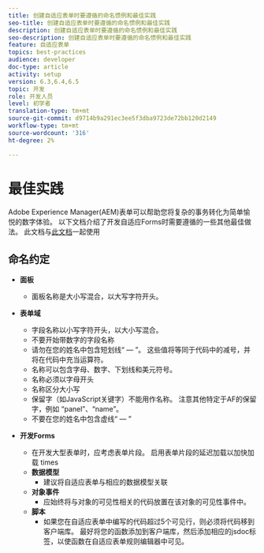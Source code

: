 ```yaml
---
title: 创建自适应表单时要遵循的命名惯例和最佳实践
seo-title: 创建自适应表单时要遵循的命名惯例和最佳实践
description: 创建自适应表单时要遵循的命名惯例和最佳实践
seo-description: 创建自适应表单时要遵循的命名惯例和最佳实践
feature: 自适应表单
topics: best-practices
audience: developer
doc-type: article
activity: setup
version: 6.3,6.4,6.5
topic: 开发
role: 开发人员
level: 初学者
translation-type: tm+mt
source-git-commit: d9714b9a291ec3ee5f3dba9723de72bb120d2149
workflow-type: tm+mt
source-wordcount: '316'
ht-degree: 2%

---
```


# 最佳实践

Adobe Experience Manager(AEM)表单可以帮助您将复杂的事务转化为简单愉悦的数字体验。 以下文档介绍了开发自适应Forms时需要遵循的一些其他最佳做法。 此文档与[此文档](https://helpx.adobe.com/experience-manager/6-3/forms/using/adaptive-forms-best-practices.html#Overview)一起使用

## 命名约定

* **面板**
   * 面板名称是大小写混合，以大写字符开头。

* **表单域**
   * 字段名称以小写字符开头，以大小写混合。
   * 不要开始带数字的字段名称
   * 请勿在您的姓名中包含短划线“ — ”。 这些值将等同于代码中的减号，并将在代码中充当运算符。
   * 名称可以包含字母、数字、下划线和美元符号。
   * 名称必须以字母开头
   * 名称区分大小写
   * 保留字（如JavaScript关键字）不能用作名称。 注意其他特定于AF的保留字，例如   “panel”、“name”。
   * 不要在您的姓名中包含虚线“ — ”
* **开发Forms**
   * 在开发大型表单时，应考虑表单片段。 启用表单片段的延迟加载以加快加载   times
   * **数据模型**
      * 建议将自适应表单与相应的数据模型关联
   * **对象事件**
      * 应始终将与对象的可见性相关的代码放置在该对象的可见性事件中。
   * **脚本**
      * 如果您在自适应表单中编写的代码超过5个可见行，则必须将代码移到客户端库。 最好将您的函数添加到客户端库，然后添加相应的jsdoc标签，以使函数在自适应表单规则编辑器中可见。


